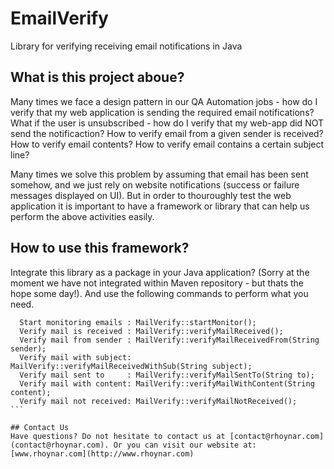 # EmailVerify
Library for verifying receiving email notifications in Java

## What is this project aboue?
Many times we face a design pattern in our QA Automation jobs - how do I verify that my web application is sending the required email notifications? What if the user is unsubscribed - how do I verify that my web-app did NOT send the notificaction? How to verify email from a given sender is received? How to verify email contents? How to verify email contains a certain subject line?

Many times we solve this problem by assuming that email has been sent somehow, and we just rely on website notifications (success or failure messages displayed on UI). But in order to thouroughly test the web application it is important to have a framework or library that can help us perform the above activities easily.

## How to use this framework?
Integrate this library as a package in your Java application? (Sorry at the moment we have not integrated within Maven repository - but thats the hope some day!). And use the following commands to perform what you need.

````
  Start monitoring emails : MailVerify::startMonitor();
  Verify mail is received : MailVerify::verifyMailReceived();
  Verify mail from sender : MailVerify::verifyMailReceivedFrom(String sender);
  Verify mail with subject: MailVerify::verifyMailReceivedWithSub(String subject);
  Verify mail sent to     : MailVerify::verifyMailSentTo(String to);
  Verify mail with content: MailVerify::verifyMailWithContent(String content); 
  Verify mail not received: MailVerify::verifyMailNotReceived();
```

## Contact Us
Have questions? Do not hesitate to contact us at [contact@rhoynar.com](contact@rhoynar.com). Or you can visit our website at: [www.rhoynar.com](http://www.rhoynar.com)

